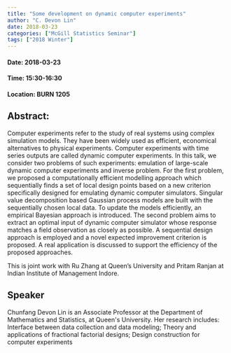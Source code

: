 ```yaml
---
title: "Some development on dynamic computer experiments"
author: "C. Devon Lin"
date: 2018-03-23
categories: ["McGill Statistics Seminar"]
tags: ["2018 Winter"]
---
```


#### Date: 2018-03-23
#### Time: 15:30-16:30
#### Location: BURN 1205

## Abstract:

	
Computer experiments refer to the study of real systems using complex simulation models.
They have been widely used as efficient, economical alternatives to physical experiments.
Computer experiments with time series outputs are called dynamic computer experiments.
In this talk, we consider two problems of such experiments: emulation of large-scale dynamic
computer experiments and inverse problem. For the first problem, we proposed a
computationally efficient modelling approach which sequentially finds a set of local design
points based on a new criterion specifically designed for emulating dynamic computer
simulators. Singular value decomposition based Gaussian process models are built with the
sequentially chosen local data. To update the models efficiently, an empirical Bayesian
approach is introduced. The second problem aims to extract an optimal input of dynamic
computer simulator whose response matches a field observation as closely as possible. A
sequential design approach is employed and a novel expected improvement criterion is
proposed. A real application is discussed to support the efficiency of the proposed approaches.  


This is joint work with Ru Zhang at Queen’s University and Pritam Ranjan at Indian Institute of
Management Indore.

## Speaker

Chunfang Devon Lin is an Associate Professor at the Department of Mathematics and Statistics, at Queen's University. Her research includes: Interface between data collection and data modeling; Theory and applications of fractional factorial designs; Design construction for computer experiments


 
